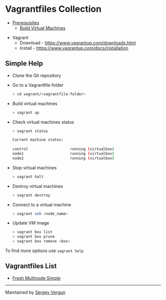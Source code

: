Vagrantfiles Collection
=======================

<!-- vscode-markdown-toc -->
* [Prerequisites](#Prerequisites)
	* [Build Virtual Machines](#BuildVirtualMachines)

<!-- vscode-markdown-toc-config
	numbering=false
	autoSave=true
	/vscode-markdown-toc-config -->
<!-- /vscode-markdown-toc -->

* Vagrant
  * Download - https://www.vagrantup.com/downloads.html
  * Install - https://www.vagrantup.com/docs/installation

## <a name='BuildVirtualMachines'></a>Simple Help

* Clone the Git repository
* Go to a Vagrantfile folder

  ```bash
  > cd vagrant/<vagrantfile-folder>
  ```

* Build virtual machines

  ```bash
  > vagrant up
  ```

* Check virtual machines status

  ```bash
  > vagrant status

  Current machine states:
   
  control                   running (virtualbox)
  node1                     running (virtualbox)
  node2                     running (virtualbox)
  ```

* Stop virtual machines

  ```bash
  > vagrant halt
  ```

* Destroy virtual machines

  ```bash
  > vagrant destroy
  ```

* Connect to a virtual machine

  ```bash
  > vagrant ssh <node_name>
  ```

* Update VM image

  ```bash
  > vagrant box list
  > vagrant box prune
  > vagrant box remove <box>
  ```

To find more options use `vagrant help`

## Vagrantfiles List

* [Fresh Multinode Simple](fresh-multinode-simple/README.md)

---

Maintained by [Sergey Vergun](https://www.linkedin.com/in/svergun/)